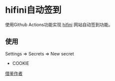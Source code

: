 # hifini自动签到
使用Github Actions功能实现 [hifini](https://www.hifini.com/) 网站自动签到功能。

## 使用
Settings => Secrets => New secret
* COOKIE

[借鉴作者](https://github.com/AlanLang/hifini-auto-sign-in)


